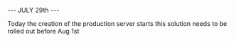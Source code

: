 --- JULY 29th ---

Today the creation of the production server starts this solution needs to be rolled out before Aug 1st
